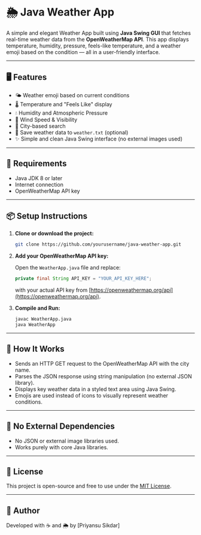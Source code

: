 # 🌦️ Java Weather App

A simple and elegant Weather App built using **Java Swing GUI** that fetches real-time weather data from the **OpenWeatherMap API**. This app displays temperature, humidity, pressure, feels-like temperature, and a weather emoji based on the condition — all in a user-friendly interface.

---

## 🖥 Features

- 🌤️ Weather emoji based on current conditions
- 🌡️ Temperature and "Feels Like" display
- 💧 Humidity and Atmospheric Pressure
- 💨 Wind Speed & Visibility
- 📍 City-based search
- 🧾 Save weather data to `weather.txt` (optional)
- ✨ Simple and clean Java Swing interface (no external images used)

---

## 🔧 Requirements

- Java JDK 8 or later
- Internet connection
- OpenWeatherMap API key

---

## 📦 Setup Instructions

1. **Clone or download the project:**

   ```bash
   git clone https://github.com/yourusername/java-weather-app.git
   ```

2. **Add your OpenWeatherMap API key:**

   Open the `WeatherApp.java` file and replace:

   ```java
   private final String API_KEY = "YOUR_API_KEY_HERE";
   ```

   with your actual API key from [https://openweathermap.org/api](https://openweathermap.org/api).

3. **Compile and Run:**

   ```bash
   javac WeatherApp.java
   java WeatherApp
   ```

---

## 🧠 How It Works

- Sends an HTTP GET request to the OpenWeatherMap API with the city name.
- Parses the JSON response using string manipulation (no external JSON library).
- Displays key weather data in a styled text area using Java Swing.
- Emojis are used instead of icons to visually represent weather conditions.

---

## 🚫 No External Dependencies

- No JSON or external image libraries used.
- Works purely with core Java libraries.

---

## 📄 License

This project is open-source and free to use under the [MIT License](https://opensource.org/licenses/MIT).

---

## 💬 Author

Developed with ☕ and 🌦️ by [Priyansu Sikdar]

